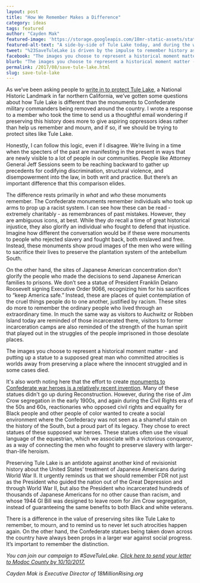 ```yaml
---
layout: post
title: "How We Remember Makes a Difference"
category: ideas
tags: featured
author: "Cayden Mak"
featured-image: 'https://storage.googleapis.com/18mr-static-assets/static/images/featured/2017-10-06-tulelake.jpg'
featured-alt-text: "A side-by-side of Tule Lake today, and during the war, showing buildings, a mountain, and flat empty land."
tweet: "%23SaveTuleLake is driven by the impulse to remember history as it was%2C not as it is whitewashed to be%2C writes %40cayden"
facebook: "The images you choose to represent a historical moment matter - and putting up a statue to a supposed great man who committed atrocities is worlds away from preserving a place where the innocent struggled and in some cases died." 
blurb: "The images you choose to represent a historical moment matter - and putting up a statue to a supposed great man who committed atrocities is worlds away from preserving a place where the innocent struggled and in some cases died."
permalink: /2017/08/save-tule-lake.html
slug: save-tule-lake
---
```


As we’ve been asking people to [write in to protect Tule Lake](https://action.18mr.org/savetulelake/), a National Historic Landmark in far northern California, we’ve gotten some questions about how Tule Lake is different than the monuments to Confederate military commanders being removed around the country. I wrote a response to a member who took the time to send us a thoughtful email wondering if preserving this history does more to give aspiring oppressors ideas rather than help us remember and mourn, and if so, if we should be trying to protect sites like Tule Lake.

Honestly, I can follow this logic, even if I disagree. We’re living in a time when the specters of the past are manifesting in the present in ways that are newly visible to a lot of people in our communities. People like Attorney General Jeff Sessions seem to be reaching backward to gather up precedents for codifying discrimination, structural violence, and disempowerment into the law, in both writ and practice. But there’s an important difference that this comparison elides.

The difference rests primarily in _what_ and _who_ these monuments remember. The Confederate monuments remember individuals who took up arms to prop up a racist system. I can see how these can be read - extremely charitably - as remembrances of past mistakes. However, they are ambiguous icons, at best. While they _do_ recall a time of great historical injustice, they also glorify an individual who fought to defend that injustice. Imagine how different the conversation would be if these were monuments to people who rejected slavery and fought back, both enslaved and free. Instead, these monuments show proud images of the men who were willing to sacrifice their lives to preserve the plantation system of the antebellum South.

On the other hand, the sites of Japanese American concentration don't glorify the people who made the decisions to send Japanese American families to prisons. We don’t see a statue of President Franklin Delano Roosevelt signing Executive Order 9066, recognizing him for his sacrifices to “keep America safe.” Instead, these are places of quiet contemplation of the cruel things people do to one another, justified by racism. These sites do more to remember the ordinary people who lived through an extraordinary time. In much the same way as visitors to Auchwitz or Robben Island today are reminded of those incarcerated there, visitors to former incarceration camps are also reminded of the strength of the human spirit that played out in the struggles of the people imprisoned in those desolate places.

The images you choose to represent a historical moment matter - and putting up a statue to a supposed great man who committed atrocities is worlds away from preserving a place where the innocent struggled and in some cases died.

It's also worth noting here that the effort to create [monuments to Confederate war heroes is a relatively recent invention](http://www.npr.org/2017/08/20/544266880/confederate-statues-were-built-to-further-a-white-supremacist-future). Many of these statues didn't go up during Reconstruction. However, during the rise of Jim Crow segregation in the early 1900s, and again during the Civil Rights era of the 50s and 60s, reactionaries who opposed civil rights and equality for Black people and other people of color wanted to create a social environment where the Confederacy was not seen as a shameful stain on the history of the South, but a proud part of its legacy. They chose to erect statues of these supposed war heroes. These statues often use the visual language of the equestrian, which we associate with a victorious conqueror, as a way of connecting the men who fought to preserve slavery with larger-than-life heroism.

Preserving Tule Lake is an antidote against another kind of revisionist history about the United States’ treatment of Japanese Americans during World War II. It urgently reminds us that we should remember FDR not just as the President who guided the nation out of the Great Depression and through World War II, but also the President who incarcerated hundreds of thousands of Japanese Americans for no other cause than racism, and whose 1944 GI Bill was designed to leave room for Jim Crow segregation, instead of guaranteeing the same benefits to both Black and white veterans.

There is a difference in the value of preserving sites like Tule Lake to remember, to mourn, and to remind us to never let such atrocities happen again. On the other hand, the Confederate statues being taken down across the country have always been props in a larger war against social progress. It’s important to remember the distinction.

_You can join our campaign to #SaveTuleLake. [Click here to send your letter to Modoc County by 10/10/2017.](https://action.18mr.org/savetulelake/)_

_Cayden Mak is Executive Director of 18MillionRising.org_